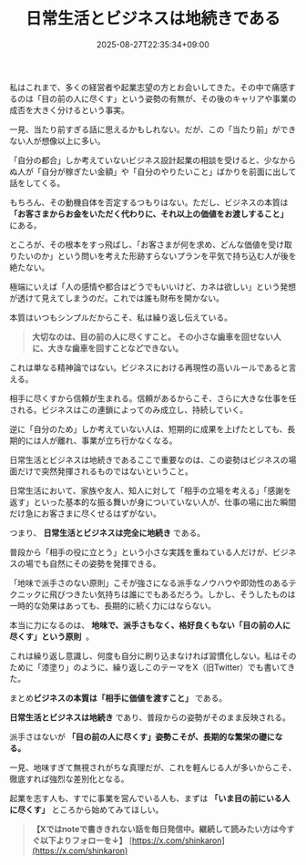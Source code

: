 ﻿---
title: "日常生活とビジネスは地続きである"
date: 2025-08-27T22:35:34+09:00
draft: false
---

私はこれまで、多くの経営者や起業志望の方とお会いしてきた。その中で痛感するのは「目の前の人に尽くす」という姿勢の有無が、その後のキャリアや事業の成否を大きく分けるという事実。

一見、当たり前すぎる話に思えるかもしれない。だが、この「当たり前」ができない人が想像以上に多い。


「自分の都合」しか考えていないビジネス設計起業の相談を受けると、少なからぬ人が「自分が稼ぎたい金額」や「自分のやりたいこと」ばかりを前面に出して話をしてくる。

もちろん、その動機自体を否定するつもりはない。ただし、ビジネスの本質は  **「お客さまからお金をいただく代わりに、それ以上の価値をお渡しすること」**  にある。

ところが、その根本をすっ飛ばし、「お客さまが何を求め、どんな価値を受け取りたいのか」という問いを考えた形跡すらないプランを平気で持ち込む人が後を絶たない。

極端にいえば「人の感情や都合はどうでもいいけど、カネは欲しい」という発想が透けて見えてしまうのだ。これでは誰も財布を開かない。

本質はいつもシンプルだからこそ、私は繰り返し伝えている。

> **大切なのは、目の前の人に尽くすこと。 その小さな歯車を回せない人に、大きな歯車を回すことなどできない。**

これは単なる精神論ではない。ビジネスにおける再現性の高いルールであると言える。

相手に尽くすから信頼が生まれる。信頼があるからこそ、さらに大きな仕事を任される。ビジネスはこの連鎖によってのみ成立し、持続していく。

逆に「自分のため」しか考えていない人は、短期的に成果を上げたとしても、長期的には人が離れ、事業が立ち行かなくなる。

日常生活とビジネスは地続きであるここで重要なのは、この姿勢はビジネスの場面だけで突然発揮されるものではないということ。

日常生活において、家族や友人、知人に対して「相手の立場を考える」「感謝を返す」といった基本的な振る舞いが身についていない人が、仕事の場に出た瞬間だけ急にお客さまに尽くせるはずがない。

つまり、  **日常生活とビジネスは完全に地続き**  である。

普段から「相手の役に立とう」という小さな実践を重ねている人だけが、ビジネスの場でも自然にその姿勢を発揮できる。

「地味で派手さのない原則」こそが強さになる派手なノウハウや即効性のあるテクニックに飛びつきたい気持ちは誰にでもあるだろう。しかし、そうしたものは一時的な効果はあっても、長期的に続く力にはならない。

本当に力になるのは、 **地味で、派手さもなく、格好良くもない「目の前の人に尽くす」という原則**  。

これは繰り返し意識し、何度も自分に刷り込まなければ習慣化しない。私はそのために「漆塗り」のように、繰り返しこのテーマをX（旧Twitter）でも書いてきた。

まとめ**ビジネスの本質は「相手に価値を渡すこと」** である。

**日常生活とビジネスは地続き** であり、普段からの姿勢がそのまま反映される。

派手さはないが **「目の前の人に尽くす」姿勢こそが、長期的な繁栄の礎になる。**

一見、地味すぎて無視されがちな真理だが、これを軽んじる人が多いからこそ、徹底すれば強烈な差別化となる。

起業を志す人も、すでに事業を営んでいる人も、まずは  **「いま目の前にいる人に尽くす」** ところから始めてみてほしい。

> **【Xではnoteで書ききれない話を毎日発信中。継続して読みたい方は今すぐ以下よりフォローを↓】** [https://x.com/shinkaron](https://x.com/shinkaron)